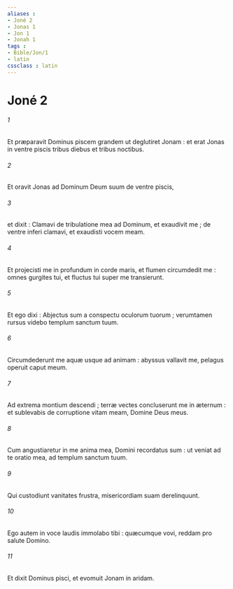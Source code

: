 ```yaml
---
aliases : 
- Joné 2
- Jonas 1
- Jon 1
- Jonah 1
tags : 
- Bible/Jon/1
- latin
cssclass : latin
---
```


# Joné 2

###### 1
Et præparavit Dominus piscem grandem ut deglutiret Jonam : et erat Jonas in ventre piscis tribus diebus et tribus noctibus.
###### 2
Et oravit Jonas ad Dominum Deum suum de ventre piscis,
###### 3
et dixit : Clamavi de tribulatione mea ad Dominum, et exaudivit me ; de ventre inferi clamavi, et exaudisti vocem meam.
###### 4
Et projecisti me in profundum in corde maris, et flumen circumdedit me : omnes gurgites tui, et fluctus tui super me transierunt.
###### 5
Et ego dixi : Abjectus sum a conspectu oculorum tuorum ; verumtamen rursus videbo templum sanctum tuum.
###### 6
Circumdederunt me aquæ usque ad animam : abyssus vallavit me, pelagus operuit caput meum.
###### 7
Ad extrema montium descendi ; terræ vectes concluserunt me in æternum : et sublevabis de corruptione vitam meam, Domine Deus meus.
###### 8
Cum angustiaretur in me anima mea, Domini recordatus sum : ut veniat ad te oratio mea, ad templum sanctum tuum.
###### 9
Qui custodiunt vanitates frustra, misericordiam suam derelinquunt.
###### 10
Ego autem in voce laudis immolabo tibi : quæcumque vovi, reddam pro salute Domino.
###### 11
Et dixit Dominus pisci, et evomuit Jonam in aridam.

